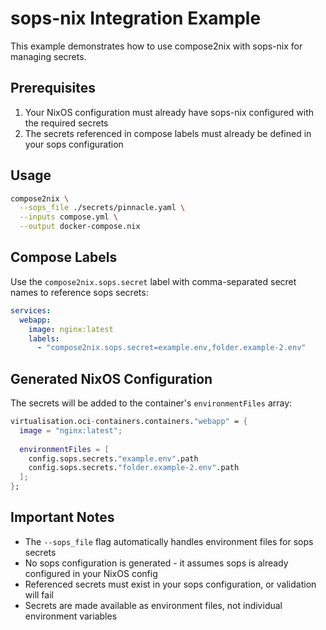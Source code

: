 # sops-nix Integration Example

This example demonstrates how to use compose2nix with sops-nix for managing secrets.

## Prerequisites

1. Your NixOS configuration must already have sops-nix configured with the required secrets
2. The secrets referenced in compose labels must already be defined in your sops configuration

## Usage

```bash
compose2nix \
  --sops_file ./secrets/pinnacle.yaml \
  --inputs compose.yml \
  --output docker-compose.nix
```

## Compose Labels

Use the `compose2nix.sops.secret` label with comma-separated secret names to reference sops secrets:

```yaml
services:
  webapp:
    image: nginx:latest
    labels:
      - "compose2nix.sops.secret=example.env,folder.example-2.env"
```

## Generated NixOS Configuration

The secrets will be added to the container's `environmentFiles` array:

```nix
virtualisation.oci-containers.containers."webapp" = {
  image = "nginx:latest";
  
  environmentFiles = [
    config.sops.secrets."example.env".path
    config.sops.secrets."folder.example-2.env".path
  ];
};
```

## Important Notes

- The `--sops_file` flag automatically handles environment files for sops secrets
- No sops configuration is generated - it assumes sops is already configured in your NixOS config
- Referenced secrets must exist in your sops configuration, or validation will fail
- Secrets are made available as environment files, not individual environment variables
